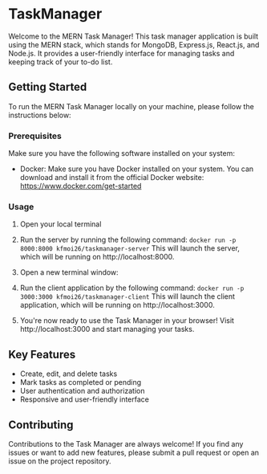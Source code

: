 # TaskManager

Welcome to the MERN Task Manager! This task manager application is built using the MERN stack, which stands for MongoDB, Express.js, React.js, and Node.js. It provides a user-friendly interface for managing tasks and keeping track of your to-do list.

## Getting Started

To run the MERN Task Manager locally on your machine, please follow the instructions below:

### Prerequisites

Make sure you have the following software installed on your system:

* Docker: Make sure you have Docker installed on your system. You can download and install it from the official Docker website: https://www.docker.com/get-started

### Usage

1. Open your local terminal
2. Run the server by running the following command:
``` docker run -p 8000:8000 kfmoi26/taskmanager-server ```
This will launch the server, which will be running on http://localhost:8000.

3. Open a new terminal window:
6. Run the client application by the following command:
``` docker run -p 3000:3000 kfmoi26/taskmanager-client ```
This will launch the client application, which will be running on http://localhost:3000.

8. You're now ready to use the Task Manager in your browser! Visit http://localhost:3000 and start managing your tasks.

## Key Features

* Create, edit, and delete tasks
* Mark tasks as completed or pending
* User authentication and authorization
* Responsive and user-friendly interface

## Contributing

Contributions to the Task Manager are always welcome! If you find any issues or want to add new features, please submit a pull request or open an issue on the project repository.
